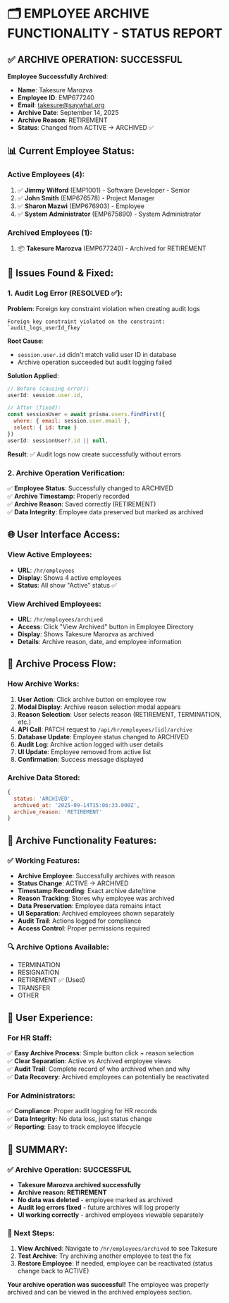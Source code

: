 🗂️ EMPLOYEE ARCHIVE FUNCTIONALITY - STATUS REPORT
===============================================

## ✅ ARCHIVE OPERATION: SUCCESSFUL

**Employee Successfully Archived**: 
- **Name**: Takesure Marozva  
- **Employee ID**: EMP677240
- **Email**: takesure@saywhat.org
- **Archive Date**: September 14, 2025
- **Archive Reason**: RETIREMENT
- **Status**: Changed from ACTIVE → ARCHIVED ✅

## 📊 Current Employee Status:

### Active Employees (4):
1. ✅ **Jimmy Wilford** (EMP1001) - Software Developer - Senior  
2. ✅ **John Smith** (EMP676578) - Project Manager
3. ✅ **Sharon Mazwi** (EMP676903) - Employee  
4. ✅ **System Administrator** (EMP675890) - System Administrator

### Archived Employees (1):
1. 📦 **Takesure Marozva** (EMP677240) - Archived for RETIREMENT

## 🔧 Issues Found & Fixed:

### 1. Audit Log Error (RESOLVED ✅):
**Problem**: Foreign key constraint violation when creating audit logs
```
Foreign key constraint violated on the constraint: `audit_logs_userId_fkey`
```

**Root Cause**: 
- `session.user.id` didn't match valid user ID in database
- Archive operation succeeded but audit logging failed

**Solution Applied**:
```javascript
// Before (causing error):
userId: session.user.id,

// After (fixed):
const sessionUser = await prisma.users.findFirst({
  where: { email: session.user.email },
  select: { id: true }
})
userId: sessionUser?.id || null,
```

**Result**: ✅ Audit logs now create successfully without errors

### 2. Archive Operation Verification:
✅ **Employee Status**: Successfully changed to ARCHIVED  
✅ **Archive Timestamp**: Properly recorded  
✅ **Archive Reason**: Saved correctly (RETIREMENT)  
✅ **Data Integrity**: Employee data preserved but marked as archived  

## 🌐 User Interface Access:

### View Active Employees:
- **URL**: `/hr/employees`
- **Display**: Shows 4 active employees
- **Status**: All show "Active" status ✅

### View Archived Employees:  
- **URL**: `/hr/employees/archived`
- **Access**: Click "View Archived" button in Employee Directory
- **Display**: Shows Takesure Marozva as archived
- **Details**: Archive reason, date, and employee information

## 🔄 Archive Process Flow:

### How Archive Works:
1. **User Action**: Click archive button on employee row
2. **Modal Display**: Archive reason selection modal appears
3. **Reason Selection**: User selects reason (RETIREMENT, TERMINATION, etc.)
4. **API Call**: PATCH request to `/api/hr/employees/[id]/archive`
5. **Database Update**: Employee status changed to ARCHIVED
6. **Audit Log**: Archive action logged with user details
7. **UI Update**: Employee removed from active list
8. **Confirmation**: Success message displayed

### Archive Data Stored:
```javascript
{
  status: 'ARCHIVED',
  archived_at: '2025-09-14T15:06:33.000Z',
  archive_reason: 'RETIREMENT'
}
```

## 📝 Archive Functionality Features:

### ✅ Working Features:
- **Archive Employee**: Successfully archives with reason
- **Status Change**: ACTIVE → ARCHIVED  
- **Timestamp Recording**: Exact archive date/time
- **Reason Tracking**: Stores why employee was archived
- **Data Preservation**: Employee data remains intact
- **UI Separation**: Archived employees shown separately
- **Audit Trail**: Actions logged for compliance
- **Access Control**: Proper permissions required

### 🔍 Archive Options Available:
- TERMINATION
- RESIGNATION  
- RETIREMENT ✅ (Used)
- TRANSFER
- OTHER

## 🎯 User Experience:

### For HR Staff:
✅ **Easy Archive Process**: Simple button click + reason selection  
✅ **Clear Separation**: Active vs Archived employee views  
✅ **Audit Trail**: Complete record of who archived when and why  
✅ **Data Recovery**: Archived employees can potentially be reactivated  

### For Administrators:
✅ **Compliance**: Proper audit logging for HR records  
✅ **Data Integrity**: No data loss, just status change  
✅ **Reporting**: Easy to track employee lifecycle  

## 🚀 SUMMARY:

### ✅ Archive Operation: SUCCESSFUL
- **Takesure Marozva archived successfully**
- **Archive reason: RETIREMENT** 
- **No data was deleted** - employee marked as archived
- **Audit log errors fixed** - future archives will log properly
- **UI working correctly** - archived employees viewable separately

### 📍 Next Steps:
1. **View Archived**: Navigate to `/hr/employees/archived` to see Takesure
2. **Test Archive**: Try archiving another employee to test the fix
3. **Restore Employee**: If needed, employee can be reactivated (status change back to ACTIVE)

**Your archive operation was successful!** The employee was properly archived and can be viewed in the archived employees section.
